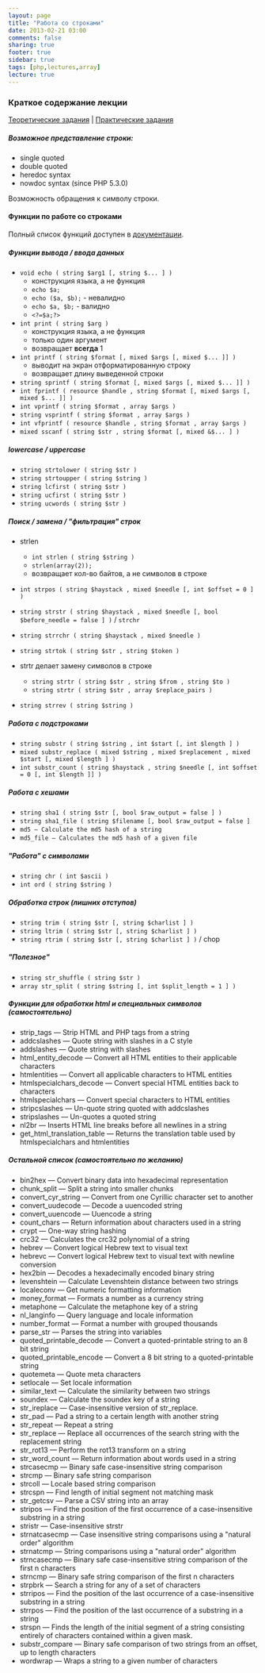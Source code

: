 ```yaml
---
layout: page
title: "Работа со строками"
date: 2013-02-21 03:00
comments: false
sharing: true
footer: true
sidebar: true
tags: [php,lectures,array]
lecture: true
---
```

### Краткое содержание лекции

[Теоретические задания](05-working-with-strings-theoretical-tasks.html) |
[Практические задания](05-working-with-strings-practical-tasks.html)

##### Возможное представление строки:

 * single quoted
 * double quoted
 * heredoc syntax
 * nowdoc syntax (since PHP 5.3.0)

Возможность обращения к символу строки.

#### Функции по работе со строками

Полный список функций доступен в [документации](http://www.php.net/manual/en/ref.strings.php).

##### Функции вывода / ввода данных

 * ```void echo ( string $arg1 [, string $... ] )```
    * конструкция языка, а не функция
    * ```echo $a;```
    * ```echo ($a, $b);``` - невалидно
    * ```echo $a, $b;``` - валидно
    * ```<?=$a;?>```
 * ```int print ( string $arg )```
    * конструкция языка, а не функция
    * только один аргумент
    * возвращает **всегда** 1
 * ```int printf ( string $format [, mixed $args [, mixed $... ]] )```
    * выводит на экран отформатированную строку
    * возвращает длину выведенной строки
 * ```string sprintf ( string $format [, mixed $args [, mixed $... ]] )```
 * ```int fprintf ( resource $handle , string $format [, mixed $args [, mixed $... ]] )```
 * ```int vprintf ( string $format , array $args )```
 * ```string vsprintf ( string $format , array $args )```
 * ```int vfprintf ( resource $handle , string $format , array $args )```
 * ```mixed sscanf ( string $str , string $format [, mixed &$... ] )```

##### lowercase / uppercase

 * ```string strtolower ( string $str )```
 * ```string strtoupper ( string $string )```
 * ```string lcfirst ( string $str )```
 * ```string ucfirst ( string $str )```
 * ```string ucwords ( string $str )```

##### Поиск / замена / "фильтрация" строк
 * strlen
    * ```int strlen ( string $string )```
    * ```strlen(array(2));```
    * возвращает кол-во байтов, а не символов в строке
 * ```int strpos ( string $haystack , mixed $needle [, int $offset = 0 ] )```
 * ```string strstr ( string $haystack , mixed $needle [, bool $before_needle = false ] )``` / ```strchr```
 * ```string strrchr ( string $haystack , mixed $needle )```

 * ```string strtok ( string $str , string $token )```
 * strtr делает замену символов в строке
    * ```string strtr ( string $str , string $from , string $to )```
    * ```string strtr ( string $str , array $replace_pairs )```
 * ```string strrev ( string $string )```

##### Работа с подстроками

 * ```string substr ( string $string , int $start [, int $length ] )```
 * ```mixed substr_replace ( mixed $string , mixed $replacement , mixed $start [, mixed $length ] )```
 * ```int substr_count ( string $haystack , string $needle [, int $offset = 0 [, int $length ]] )```

##### Работа с хешами

 * ```string sha1 ( string $str [, bool $raw_output = false ] )```
 * ```string sha1_file ( string $filename [, bool $raw_output = false ]```
 * ```md5 — Calculate the md5 hash of a string```
 * ```md5_file — Calculates the md5 hash of a given file```

##### "Работа" с символами

 * ```string chr ( int $ascii )```
 * ```int ord ( string $string )```

##### Обработка строк (лишних отступов)

 * ```string trim ( string $str [, string $charlist ] )```
 * ```string ltrim ( string $str [, string $charlist ] )```
 * ```string rtrim ( string $str [, string $charlist ] )``` / chop

##### "Полезное"

 * ```string str_shuffle ( string $str )```
 * ```array str_split ( string $string [, int $split_length = 1 ] )```

##### Функции для обработки html и специальных символов (самостоятельно)

 * strip_tags — Strip HTML and PHP tags from a string
 * addcslashes — Quote string with slashes in a C style
 * addslashes — Quote string with slashes
 * html_entity_decode — Convert all HTML entities to their applicable characters
 * htmlentities — Convert all applicable characters to HTML entities
 * htmlspecialchars_decode — Convert special HTML entities back to characters
 * htmlspecialchars — Convert special characters to HTML entities
 * stripcslashes — Un-quote string quoted with addcslashes
 * stripslashes — Un-quotes a quoted string
 * nl2br — Inserts HTML line breaks before all newlines in a string
 * get_html_translation_table — Returns the translation table used by htmlspecialchars and htmlentities



##### Остальной список (самостоятельно по желанию)

 * bin2hex — Convert binary data into hexadecimal representation
 * chunk_split — Split a string into smaller chunks
 * convert_cyr_string — Convert from one Cyrillic character set to another
 * convert_uudecode — Decode a uuencoded string
 * convert_uuencode — Uuencode a string
 * count_chars — Return information about characters used in a string
 * crypt — One-way string hashing
 * crc32 — Calculates the crc32 polynomial of a string
 * hebrev — Convert logical Hebrew text to visual text
 * hebrevc — Convert logical Hebrew text to visual text with newline conversion
 * hex2bin — Decodes a hexadecimally encoded binary string
 * levenshtein — Calculate Levenshtein distance between two strings
 * localeconv — Get numeric formatting information
 * money_format — Formats a number as a currency string
 * metaphone — Calculate the metaphone key of a string
 * nl_langinfo — Query language and locale information
 * number_format — Format a number with grouped thousands
 * parse_str — Parses the string into variables
 * quoted_printable_decode — Convert a quoted-printable string to an 8 bit string
 * quoted_printable_encode — Convert a 8 bit string to a quoted-printable string
 * quotemeta — Quote meta characters
 * setlocale — Set locale information
 * similar_text — Calculate the similarity between two strings
 * soundex — Calculate the soundex key of a string
 * str_ireplace — Case-insensitive version of str_replace.
 * str_pad — Pad a string to a certain length with another string
 * str_repeat — Repeat a string
 * str_replace — Replace all occurrences of the search string with the replacement string
 * str_rot13 — Perform the rot13 transform on a string
 * str_word_count — Return information about words used in a string
 * strcasecmp — Binary safe case-insensitive string comparison
 * strcmp — Binary safe string comparison
 * strcoll — Locale based string comparison
 * strcspn — Find length of initial segment not matching mask
 * str_getcsv — Parse a CSV string into an array
 * stripos — Find the position of the first occurrence of a case-insensitive substring in a string
 * stristr — Case-insensitive strstr
 * strnatcasecmp — Case insensitive string comparisons using a "natural order" algorithm
 * strnatcmp — String comparisons using a "natural order" algorithm
 * strncasecmp — Binary safe case-insensitive string comparison of the first n characters
 * strncmp — Binary safe string comparison of the first n characters
 * strpbrk — Search a string for any of a set of characters
 * strripos — Find the position of the last occurrence of a case-insensitive substring in a string
 * strrpos — Find the position of the last occurrence of a substring in a string
 * strspn — Finds the length of the initial segment of a string consisting entirely of characters contained within a given mask.
 * substr_compare — Binary safe comparison of two strings from an offset, up to length characters
 * wordwrap — Wraps a string to a given number of characters

